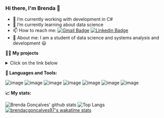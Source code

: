 ### Hi there, I'm Brenda :wave:

- 🔭 I’m currently working with development in C#
- 🌱 I’m currently learning about data science
- 📫 How to reach me: [![Gmail Badge](https://img.shields.io/badge/-Gmail-c14438?style=flat-square&logo=Gmail&logoColor=white&link=mailto:brenda.goncalves965@gmail.com)](mailto:brenda.goncalves965@gmail.com)
[![Linkedin Badge](https://img.shields.io/badge/-Linkedin-blue?style=flat-square&logo=Linkedin&logoColor=white&link=https://www.linkedin.com/in/brenda-gon%C3%A7alves-4ababb146/)](https://www.linkedin.com/in/brenda-gon%C3%A7alves-4ababb146/) 
- :speech_balloon: About me: I am a student of data science and systems analysis and development :smiley:

:woman_technologist: **My projects** <details> <summary> Click on the link below </summary> 🛠<a href="https://github.com/brendacgoncalves97?tab=repositories"> <B> Projects </B> </a> </details>






**🔧 Languages and Tools:**

![image](https://img.icons8.com/color/48/000000/c-sharp-logo-2.png)
![image](https://img.icons8.com/color/48/000000/css3.png)
![image](https://img.icons8.com/color/48/000000/html-5.png)
![image](https://img.icons8.com/color/48/000000/javascript.png)
![image](https://img.icons8.com/color/48/000000/python.png)
![image](https://img.icons8.com/color/64/000000/react-native.png)
![image](https://img.icons8.com/color/48/000000/nodejs.png)
 

**&#x1f4c8; My stats:**

![Brenda Gonçalves' github stats](https://github-readme-stats.vercel.app/api?username=brendacgoncalves97&hide=contribs,issues&count_private=true&theme=dark&show_icons=true) ![Top Langs](https://github-readme-stats.vercel.app/api/top-langs/?username=brendacgoncalves97&layout=compact&theme=dark) [![brendacgoncalves97's wakatime stats](https://github-readme-stats.vercel.app/api/wakatime?username=brendacgoncalves97&layout=compact&theme=dark)](https://github.com/anuraghazra/github-readme-stats)


